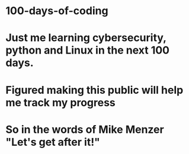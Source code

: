 # 100-days-of-coding
# Just me learning cybersecurity, python and Linux in the next 100 days.
# Figured making this public will help me track my progress
# So in the words of Mike Menzer "Let's get after it!"
